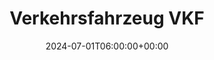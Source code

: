 ---
title: "Verkehrsfahrzeug VKF"
description: "Verkehrsfahrzeug VKF"
date: 2024-07-01T06:00:00+00:00
slug: "vkf"
image_cover: "assets/images/home-vehicle-5.png"
# gallery_images:
#   - "assets/images/home-vehicle-1.png"
#   - "assets/images/home-vehicle-2.png"
#   - "assets/images/home-vehicle-3.jpg"
#   - "assets/images/home-vehicle-4.png"
#   - "assets/images/home-vehicle-5.png"
specification:
    vehicle_type: "Mercedes Benz 310"
    radio_name: "Uro VA"
    vintage: "2017"
    construction: "Vogt"
    perfomance: "105 kW"
    transmission: "Automatik"
    crew: "1 Fahrer / 1 Beifahrer / 6 Personen in Kabine"
    total_weight: "3500 Kg"
    dimensions: "5.6 x 2.1 x 2.35 m"
    water_tank: "Keine"
    pump: "Keine"
draft: false
weight: 30
---